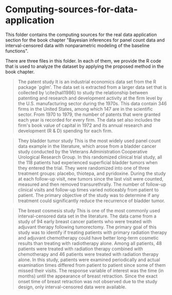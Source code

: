# Computing-sources-for-data-application
This folder contains the computing sources for the real data application section for the book chapter "Bayesian inferences for panel count data and interval-censored data with nonparametric modeling of the baseline functions". 

There are three files in this folder. In each of them, we provide the R code that is used to analyze the dataset by applying the proposed method in the book chapter. 

> The patent study 
It is an industrial economics data set from the R package `pglm'. The data set is extracted from a larger data set that is collected by \cite{hall1986} to study  the relationship between patenting and research and development activity at the firm level by the U.S. manufacturing sector during the 1970s. This data contain 346 firms in the United States, among which 147  are in the scientific sector. From 1970 to 1979, the number of patents that were granted each year is recorded for every firm. The data set also includes the firm's book value of capital in 1972 and its annual research and development (R \& D) spending for each firm.  

> They bladder tumor study 
This is the most widely used panel count data example in the literature, which arose from a bladder cancer study conducted by the Veterans Administration Cooperative Urological Research Group. In this randomized clinical trial study, all the 118 patients had experienced superficial bladder tumors when they entered the trial. They were randomized into one of three treatment groups: placebo, thiotepa, and pyridoxine. During the study at each follow-up visit, new tumors since the last visit were counted, measured and then removed transurethrally. The number of follow-up clinical visits and follow-up times varied noticeably from patient to patient. The primary objective of the study was to determine if any treatment could significantly reduce the recurrence of bladder tumor. 

> The breast cosmesis study
This is one of the most commonly used interval-censored data set in the literature. The data came from a study of 94 early breast cancer patients who were treated with adjuvant therapy following tumorectomy. The primary goal of this study was to identify if treating patients with primary radiation therapy and adjuvant chemotherapy could have better long-term cosmetic results than treating with radiotherapy alone. Among all patients,  48 patients were treated with radiation therapy combined with chemotherapy and 46 patients  were treated with radiation therapy alone.  In this study, patients were examined periodically and actual examination times differed from patient to patient since some of them missed their visits.  The response variable of interest was the time (in months) until the appearance of breast retraction. Since the exact onset time of breast retraction was not observed due to the study design, only interval-censored data were available.  
